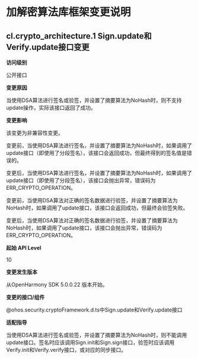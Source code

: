 # 加解密算法库框架变更说明

## cl.crypto_architecture.1 Sign.update和Verify.update接口变更

**访问级别**

公开接口

**变更原因**

当使用DSA算法进行签名或验签，并设置了摘要算法为NoHash时，则不支持update操作，实际该接口返回了成功。

**变更影响**

该变更为非兼容性变更。

变更前，当使用DSA算法进行签名，并设置了摘要算法为NoHash时，如果调用了update接口（即使用了分段签名），该接口会返回成功，但最终得到的签名值是错误的。

变更后，当使用DSA算法进行签名，并设置了摘要算法为NoHash时，如果调用了update接口（即使用了分段签名），该接口会抛出异常，错误码为ERR_CRYPTO_OPERATION。

变更前，当使用DSA算法对正确的签名数据进行验签，并设置了摘要算法为NoHash时，如果调用了update接口，该接口会返回成功，但最终会验签失败。

变更后，当使用DSA算法对正确的签名数据进行验签，并设置了摘要算法为NoHash时，如果调用了update接口，该接口会抛出异常，错误码为ERR_CRYPTO_OPERATION。

**起始 API Level**

10

**变更发生版本**

从OpenHarmony SDK 5.0.0.22 版本开始。

**变更的接口/组件**

@ohos.security.cryptoFramework.d.ts中Sign.update和Verify.update接口

**适配指导**

当使用DSA算法进行签名或验签，并设置了摘要算法为NoHash时，则不能调用update接口。签名时应该调用Sign.init和Sign.sign接口，验签时应该调用Verify.init和Verify.verify接口，或对应的同步接口。